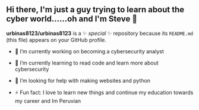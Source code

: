 ## Hi there, I'm just a guy trying to learn about the cyber world......oh and I'm Steve  👋


**urbinas8123/urbinas8123** is a ✨ _special_ ✨ repository because its `README.md` (this file) appears on your GitHub profile.



- 🔭 I’m currently working on becoming a cybersecurity analyst 
- 🌱 I’m currently learning to read code and learn more about cybersecurity 

- 🤔 I’m looking for help with making websites and python



- ⚡ Fun fact: I love to learn new things and continue my education towards my career and Im Peruvian 
  

